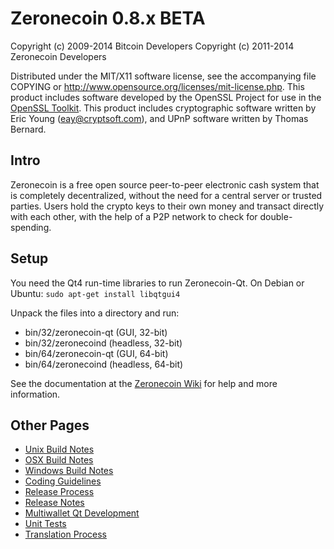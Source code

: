 Zeronecoin 0.8.x BETA
====================

Copyright (c) 2009-2014 Bitcoin Developers
Copyright (c) 2011-2014 Zeronecoin Developers

Distributed under the MIT/X11 software license, see the accompanying
file COPYING or http://www.opensource.org/licenses/mit-license.php.
This product includes software developed by the OpenSSL Project for use in the [OpenSSL Toolkit](http://www.openssl.org/). This product includes
cryptographic software written by Eric Young ([eay@cryptsoft.com](mailto:eay@cryptsoft.com)), and UPnP software written by Thomas Bernard.


Intro
---------------------
Zeronecoin is a free open source peer-to-peer electronic cash system that is
completely decentralized, without the need for a central server or trusted
parties.  Users hold the crypto keys to their own money and transact directly
with each other, with the help of a P2P network to check for double-spending.


Setup
---------------------
You need the Qt4 run-time libraries to run Zeronecoin-Qt. On Debian or Ubuntu:
	`sudo apt-get install libqtgui4`

Unpack the files into a directory and run:

- bin/32/zeronecoin-qt (GUI, 32-bit)
- bin/32/zeronecoind (headless, 32-bit)
- bin/64/zeronecoin-qt (GUI, 64-bit)
- bin/64/zeronecoind (headless, 64-bit)

See the documentation at the [Zeronecoin Wiki](http://zeronecoin.info)
for help and more information.


Other Pages
---------------------
- [Unix Build Notes](build-unix.md)
- [OSX Build Notes](build-osx.md)
- [Windows Build Notes](build-msw.md)
- [Coding Guidelines](coding.md)
- [Release Process](release-process.md)
- [Release Notes](release-notes.md)
- [Multiwallet Qt Development](multiwallet-qt.md)
- [Unit Tests](unit-tests.md)
- [Translation Process](translation_process.md)
